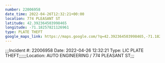 ```yaml
---
number: 22006958
date_time: 2022-04-26T12:32:21+00:00
location: 774 PLEASANT ST
latitude: 42.392364503998465
longitude: -71.18257821126961
type: PLATE THEFT
google_maps_link: https://maps.google.com/?q=42.392364503998465,-71.18257821126961
---
```


;;;Incident #: 22006958  Date: 2022-04-26 12:32:21   Type: LIC PLATE THEFT;;;;;;Location: AUTO ENGINEERING / 774 PLEASANT ST;;;
